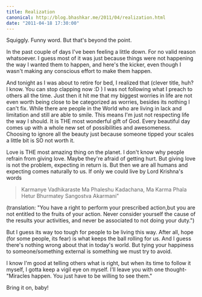 ```yaml
---
title: Realization
canonical: http://blog.bhashkar.me/2011/04/realization.html
date: "2011-04-18 17:30:00"
---
```

Squiggly. Funny word. But that's beyond the point.

In the past couple of days I've been feeling a little down. For no valid reason whatsoever. I guess most of it was just because things were not happening the way I wanted them to happen, and here's the kicker, even though I wasn't making any conscious effort to make them happen.<span class="more" />

And tonight as I was about to retire for bed, I realized that (clever title, huh? I know. You can stop clapping now :D ) I was not following what I preach to others all the time. Just then it hit me that my biggest worries in life are not even worth being close to be categorized as worries, besides its nothing I can't fix. While there are people in the World who are living in lack and limitation and still are able to smile. This means I'm just not respecting life the way I should. It is THE most wonderful gift of God. Every beautiful day comes up with a whole new set of possibilities and awesomeness. Choosing to ignore all the beauty just because someone tipped your scales a little bit is SO not worth it.

Love is THE most amazing thing on the planet. I don't know why people refrain from giving love. Maybe they're afraid of getting hurt. But giving love is not the problem, expecting in return is. But then we are all humans and expecting comes naturally to us. If only we could live by Lord Krishna's words

>Karmanye Vadhikaraste Ma Phaleshu Kadachana,
>Ma Karma Phala Hetur Bhurmatey Sangostva Akarmani"

(translation: "You have a right to perform your prescribed action,but you are not entitled to the fruits of your action. Never consider yourself the cause of the results your activities, and never be associated to not doing your duty.")

But I guess its way too tough for people to be living this way. After all, hope (for some people, its fear) is what keeps the ball rolling for us. And I guess there's nothing wrong about that in today's world. But tying your happiness to someone/something external is something we must try to avoid.

I know I'm good at telling others what is right, but when its time to follow it myself, I gotta keep a vigil eye on myself. I'll leave you with one thought- "Miracles happen. You just have to be willing to see them."

Bring it on, baby!